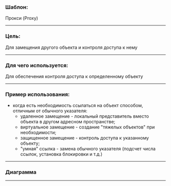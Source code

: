 ### Шаблон:

Прокси (Proxy)

----------------------------------------------------------------------------------------------------------------------
### Цель:

Для замещения другого объекта и контроля доступа к нему

----------------------------------------------------------------------------------------------------------------------
### Для чего используется:

Для обеспечения контроля доступа к определенному объекту

----------------------------------------------------------------------------------------------------------------------
### Пример использования:

- когда есть необходимость ссылаться на объект способом, отличным от обычного указателя:
  * удаленное замещение - локальный представитель вместо объекта в другом адресном пространстве;
  * виртуальное замещение - создание "тяжелых объектов" при необходимости;
  * защищенное замещение - контроль доступа к указанному объекту;
  * "умная" ссылка - замена обычного указателя (подсчет числа ссылок, установка блокировки и т.д.)
----------------------------------------------------------------------------------------------------------------------
### Диаграмма



----------------------------------------------------------------------------------------------------------------------